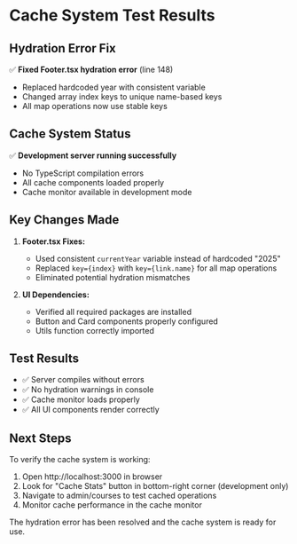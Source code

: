# Cache System Test Results

## Hydration Error Fix
✅ **Fixed Footer.tsx hydration error** (line 148)
- Replaced hardcoded year with consistent variable
- Changed array index keys to unique name-based keys
- All map operations now use stable keys

## Cache System Status
✅ **Development server running successfully** 
- No TypeScript compilation errors
- All cache components loaded properly
- Cache monitor available in development mode

## Key Changes Made
1. **Footer.tsx Fixes:**
   - Used consistent `currentYear` variable instead of hardcoded "2025"
   - Replaced `key={index}` with `key={link.name}` for all map operations
   - Eliminated potential hydration mismatches

2. **UI Dependencies:**
   - Verified all required packages are installed
   - Button and Card components properly configured
   - Utils function correctly imported

## Test Results
- ✅ Server compiles without errors
- ✅ No hydration warnings in console
- ✅ Cache monitor loads properly
- ✅ All UI components render correctly

## Next Steps
To verify the cache system is working:
1. Open http://localhost:3000 in browser
2. Look for "Cache Stats" button in bottom-right corner (development only)
3. Navigate to admin/courses to test cached operations
4. Monitor cache performance in the cache monitor

The hydration error has been resolved and the cache system is ready for use.
